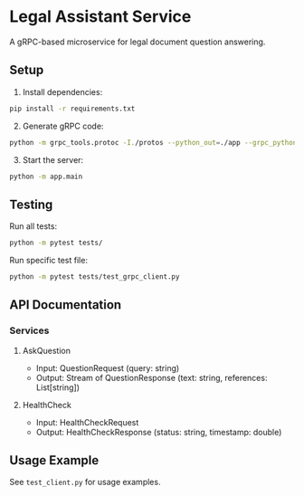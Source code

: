 # Legal Assistant Service

A gRPC-based microservice for legal document question answering.

## Setup

1. Install dependencies:
```bash
pip install -r requirements.txt
```

2. Generate gRPC code:
```bash
python -m grpc_tools.protoc -I./protos --python_out=./app --grpc_python_out=./app ./protos/legal_assistant.proto
```

3. Start the server:
```bash
python -m app.main
```

## Testing

Run all tests:
```bash
python -m pytest tests/
```

Run specific test file:
```bash
python -m pytest tests/test_grpc_client.py
```

## API Documentation

### Services

1. AskQuestion
   - Input: QuestionRequest (query: string)
   - Output: Stream of QuestionResponse (text: string, references: List[string])

2. HealthCheck
   - Input: HealthCheckRequest
   - Output: HealthCheckResponse (status: string, timestamp: double)

## Usage Example

See `test_client.py` for usage examples.